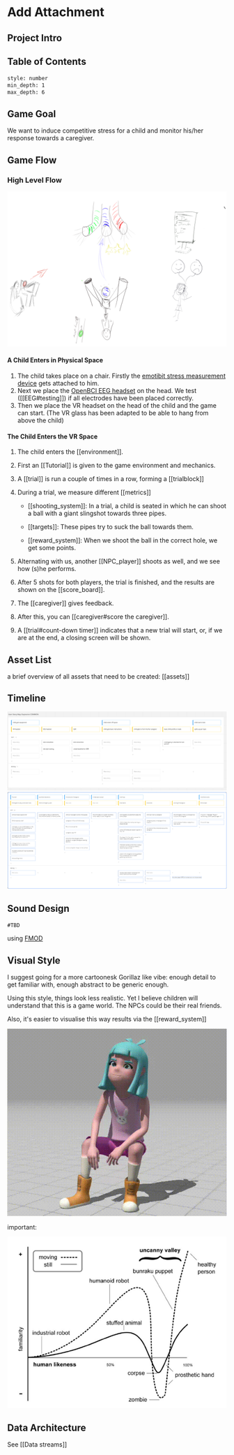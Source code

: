 # Add Attachment

## Project Intro

<elevator pitch>

## Table of Contents

```toc 
style: number 
min_depth: 1 
max_depth: 6 
```

## Game Goal

We want to induce competitive stress for a child and monitor his/her response towards a caregiver.  

## Game Flow

### High Level Flow

![game overview](./imgs/game_overview.png)

#### A Child Enters in Physical Space

1. The child takes place on a chair. Firstly the [emotibit stress measurement device](https://www.emotibit.com/) gets attached to him.
2. Next we place the [OpenBCI EEG headset](https://openbci.com/) on the head. We test ([[EEG#testing]]) if all electrodes have been placed correctly.
3. Then we place the VR headset on the head of the child and the game can start.
(The VR glass has been adapted to be able to hang from above the child)

#### The Child Enters the VR Space

1. The child enters the [[environment]].
2. First an [[Tutorial]] is given to the game environment and mechanics. 
3. A [[trial]] is run a couple of times in a row, forming a [[trialblock]]
4. During a trial, we measure different [[metrics]]

	- [[shooting_system]]: In a trial, a child is seated in which he can shoot a ball with a giant slingshot towards three pipes. 
	
	- [[targets]]: These pipes try to suck the ball towards them. 
	
	- [[reward_system]]: When we shoot the ball in the correct hole, we get some points.  

5. Alternating with us, another [[NPC_player]] shoots as well, and we see how (s)he performs.  
6. After 5 shots for both players, the trial is finished, and the results are shown on the [[score_board]]. 
7. The [[caregiver]] gives feedback.  
8. After this, you can [[caregiver#score the caregiver]]. 
9. A [[trial#count-down timer]] indicates that a new trial will start, or, if we are at the end, a closing screen will be shown.

## Asset List

a brief overview of all assets that need to be created: [[assets]]

## Timeline

![timeline](./imgs/common.png)
![timeline2](./imgs/competition_emotion.png)

## Sound Design

	#TBD
using [FMOD](https://www.fmod.com/docs/2.02/unity/integration-tutorial.html)

## Visual Style

I suggest going for a more cartoonesk Gorillaz like vibe: enough detail to get familiar with, enough abstract to be generic enough.

Using this style, things look less realistic. Yet I believe children will understand that this is a game world. The NPCs could be their real friends.

Also, it's easier to visualise this way results via the [[reward_system]]

![cartoon](./imgs/out.gif)

important:

![Uncanny valley](./imgs/The-Uncanny-Valley-adapted-from-Mori-1970.png)

## Data Architecture

See [[Data streams]]
